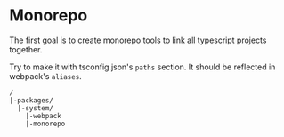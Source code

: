 # Monorepo

The first goal is to create monorepo tools to link all typescript projects together.

Try to make it with tsconfig.json's `paths` section. It should be reflected in webpack's `aliases`.


```
/
|-packages/
  |-system/
    |-webpack
    |-monorepo

```